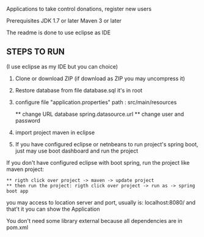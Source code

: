 Applications to take control donations,
register new users

Prerequisites
JDK 1.7 or later
Maven 3 or later

The readme is done to use eclipse as IDE

## STEPS TO RUN ##

(I use eclipse as my IDE but you can choice)

1. Clone or download ZIP (if download as ZIP you may uncompress it)

2. Restore database from file database.sql it's in root

3. configure file "application.properties" path : src/main/resources

	** change URL database spring.datasource.url
	** change user and password 

4. import project maven in eclipse

5. If you have configured eclipse or netnbeans to run project's spring boot, just may use boot dashboard and run the project

If you don't have configured eclipse with boot spring, run the project like maven project:
	
	** rigth click over project -> maven -> update project
	** then run the project: rigth click over project -> run as -> spring boot app
	

you may access to location server and port, usually is: localhost:8080/
and that't it you can show the Application


You don't need some library external because all dependencies are in pom.xml
